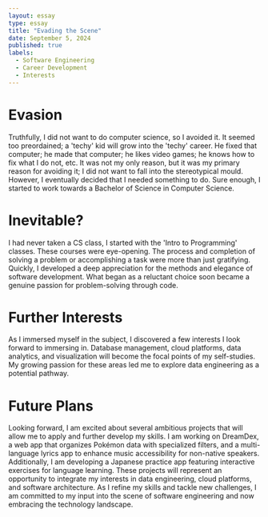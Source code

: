 ```yaml
---
layout: essay
type: essay
title: "Evading the Scene"
date: September 5, 2024
published: true
labels:
  - Software Engineering
  - Career Development
  - Interests
---
```


  # Evasion

  Truthfully, I did not want to do computer science, so I avoided it. It seemed too preordained; a 'techy' kid will grow into the 'techy' career. He fixed that computer; he made that computer; he likes video games; he knows how to fix what I do not, etc. It was not my only reason, but it was my primary reason for avoiding it; I did not want to fall into the stereotypical mould. However, I eventually decided that I needed something to do. Sure enough, I started to work towards a Bachelor of Science in Computer Science.
	
  # Inevitable?

  I had never taken a CS class, I started with the 'Intro to Programming' classes. These courses were eye-opening. The process and completion of solving a problem or accomplishing a task were more than just gratifying. Quickly, I developed a deep appreciation for the methods and elegance of software development. What began as a reluctant choice soon became a genuine passion for problem-solving through code.
	
  # Further Interests

  As I immersed myself in the subject, I discovered a few interests I look forward to immersing in. Database management, cloud platforms, data analytics, and visualization will become the focal points of my self-studies. My growing passion for these areas led me to explore data engineering as a potential pathway.
	
  # Future Plans

  Looking forward, I am excited about several ambitious projects that will allow me to apply and further develop my skills. I am working on DreamDex, a web app that organizes Pokémon data with specialized filters, and a multi-language lyrics app to enhance music accessibility for non-native speakers. Additionally, I am developing a Japanese practice app featuring interactive exercises for language learning. These projects will represent an opportunity to integrate my interests in data engineering, cloud platforms, and software architecture. As I refine my skills and tackle new challenges, I am committed to my input into the scene of software engineering and now embracing the technology landscape.
